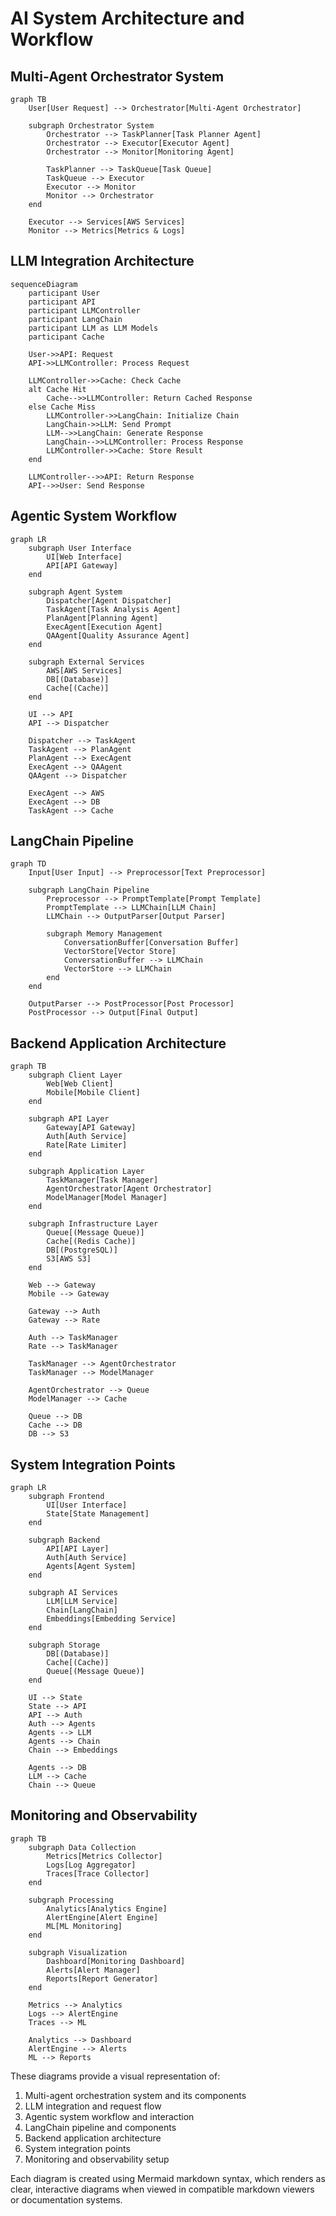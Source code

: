 # AI System Architecture and Workflow

## Multi-Agent Orchestrator System

```mermaid
graph TB
    User[User Request] --> Orchestrator[Multi-Agent Orchestrator]
    
    subgraph Orchestrator System
        Orchestrator --> TaskPlanner[Task Planner Agent]
        Orchestrator --> Executor[Executor Agent]
        Orchestrator --> Monitor[Monitoring Agent]
        
        TaskPlanner --> TaskQueue[Task Queue]
        TaskQueue --> Executor
        Executor --> Monitor
        Monitor --> Orchestrator
    end
    
    Executor --> Services[AWS Services]
    Monitor --> Metrics[Metrics & Logs]
```

## LLM Integration Architecture

```mermaid
sequenceDiagram
    participant User
    participant API
    participant LLMController
    participant LangChain
    participant LLM as LLM Models
    participant Cache
    
    User->>API: Request
    API->>LLMController: Process Request
    
    LLMController->>Cache: Check Cache
    alt Cache Hit
        Cache-->>LLMController: Return Cached Response
    else Cache Miss
        LLMController->>LangChain: Initialize Chain
        LangChain->>LLM: Send Prompt
        LLM-->>LangChain: Generate Response
        LangChain-->>LLMController: Process Response
        LLMController->>Cache: Store Result
    end
    
    LLMController-->>API: Return Response
    API-->>User: Send Response
```

## Agentic System Workflow

```mermaid
graph LR
    subgraph User Interface
        UI[Web Interface]
        API[API Gateway]
    end
    
    subgraph Agent System
        Dispatcher[Agent Dispatcher]
        TaskAgent[Task Analysis Agent]
        PlanAgent[Planning Agent]
        ExecAgent[Execution Agent]
        QAAgent[Quality Assurance Agent]
    end
    
    subgraph External Services
        AWS[AWS Services]
        DB[(Database)]
        Cache[(Cache)]
    end
    
    UI --> API
    API --> Dispatcher
    
    Dispatcher --> TaskAgent
    TaskAgent --> PlanAgent
    PlanAgent --> ExecAgent
    ExecAgent --> QAAgent
    QAAgent --> Dispatcher
    
    ExecAgent --> AWS
    ExecAgent --> DB
    TaskAgent --> Cache
```

## LangChain Pipeline

```mermaid
graph TD
    Input[User Input] --> Preprocessor[Text Preprocessor]
    
    subgraph LangChain Pipeline
        Preprocessor --> PromptTemplate[Prompt Template]
        PromptTemplate --> LLMChain[LLM Chain]
        LLMChain --> OutputParser[Output Parser]
        
        subgraph Memory Management
            ConversationBuffer[Conversation Buffer]
            VectorStore[Vector Store]
            ConversationBuffer --> LLMChain
            VectorStore --> LLMChain
        end
    end
    
    OutputParser --> PostProcessor[Post Processor]
    PostProcessor --> Output[Final Output]
```

## Backend Application Architecture

```mermaid
graph TB
    subgraph Client Layer
        Web[Web Client]
        Mobile[Mobile Client]
    end
    
    subgraph API Layer
        Gateway[API Gateway]
        Auth[Auth Service]
        Rate[Rate Limiter]
    end
    
    subgraph Application Layer
        TaskManager[Task Manager]
        AgentOrchestrator[Agent Orchestrator]
        ModelManager[Model Manager]
    end
    
    subgraph Infrastructure Layer
        Queue[(Message Queue)]
        Cache[(Redis Cache)]
        DB[(PostgreSQL)]
        S3[AWS S3]
    end
    
    Web --> Gateway
    Mobile --> Gateway
    
    Gateway --> Auth
    Gateway --> Rate
    
    Auth --> TaskManager
    Rate --> TaskManager
    
    TaskManager --> AgentOrchestrator
    TaskManager --> ModelManager
    
    AgentOrchestrator --> Queue
    ModelManager --> Cache
    
    Queue --> DB
    Cache --> DB
    DB --> S3
```

## System Integration Points

```mermaid
graph LR
    subgraph Frontend
        UI[User Interface]
        State[State Management]
    end
    
    subgraph Backend
        API[API Layer]
        Auth[Auth Service]
        Agents[Agent System]
    end
    
    subgraph AI Services
        LLM[LLM Service]
        Chain[LangChain]
        Embeddings[Embedding Service]
    end
    
    subgraph Storage
        DB[(Database)]
        Cache[(Cache)]
        Queue[(Message Queue)]
    end
    
    UI --> State
    State --> API
    API --> Auth
    Auth --> Agents
    Agents --> LLM
    Agents --> Chain
    Chain --> Embeddings
    
    Agents --> DB
    LLM --> Cache
    Chain --> Queue
```

## Monitoring and Observability

```mermaid
graph TB
    subgraph Data Collection
        Metrics[Metrics Collector]
        Logs[Log Aggregator]
        Traces[Trace Collector]
    end
    
    subgraph Processing
        Analytics[Analytics Engine]
        AlertEngine[Alert Engine]
        ML[ML Monitoring]
    end
    
    subgraph Visualization
        Dashboard[Monitoring Dashboard]
        Alerts[Alert Manager]
        Reports[Report Generator]
    end
    
    Metrics --> Analytics
    Logs --> AlertEngine
    Traces --> ML
    
    Analytics --> Dashboard
    AlertEngine --> Alerts
    ML --> Reports
```

These diagrams provide a visual representation of:
1. Multi-agent orchestration system and its components
2. LLM integration and request flow
3. Agentic system workflow and interaction
4. LangChain pipeline and components
5. Backend application architecture
6. System integration points
7. Monitoring and observability setup

Each diagram is created using Mermaid markdown syntax, which renders as clear, interactive diagrams when viewed in compatible markdown viewers or documentation systems.
